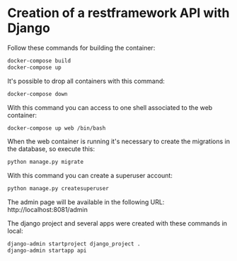 # Creation of a restframework API with Django


Follow these commands for building the container:

```bash
docker-compose build
docker-compose up
```

It's possible to drop all containers with this command:

```bash
docker-compose down
```

With this command you can access to one shell associated to the web container: 

```bash
docker-compose up web /bin/bash
```


When the web container is running it's necessary to create the migrations in
the database, so execute this:
```bash
python manage.py migrate
```

With this command you can create a superuser account:
```bash
python manage.py createsuperuser
```

The admin page will be available in the following URL:
http://localhost:8081/admin

The django project and several apps were created with
these commands in local:

```bash
django-admin startproject django_project .
django-admin startapp api
```